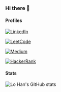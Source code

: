 ### Hi there 👋

#### Profiles

[![LinkedIn](https://img.shields.io/badge/LinkedIn-0077B5?style=for-the-badge&logo=linkedin&logoColor=white)](https://www.linkedin.com/in/lo-han/)

[![LeetCode](https://img.shields.io/badge/LeetCode-000000?style=for-the-badge&logo=LeetCode&logoColor=#d16c06)](https://leetcode.com/profile/account/)

[![Medium](https://img.shields.io/badge/Medium-12100E?style=for-the-badge&logo=medium&logoColor=white)](https://medium.com/@lo_han)

[![HackerRank](https://img.shields.io/badge/-Hackerrank-2EC866?style=for-the-badge&logo=HackerRank&logoColor=white)]()

#### Stats

![Lo Han's GitHub stats](https://github-readme-stats.vercel.app/api?username=lo-han&show_icons=true&theme=dark)
